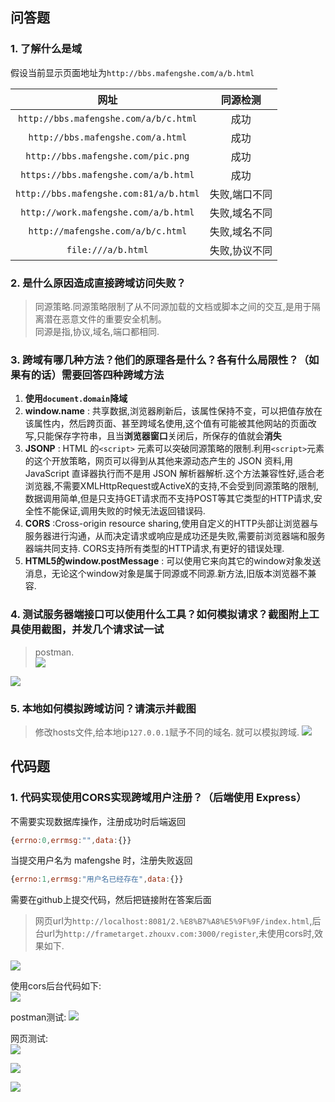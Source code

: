 ## 问答题  
### 1. 了解什么是域  
假设当前显示页面地址为`http://bbs.mafengshe.com/a/b.html`  

网址|同源检测
:-:|:-:
`http://bbs.mafengshe.com/a/b/c.html`|成功
`http://bbs.mafengshe.com/a.html`|成功
`http://bbs.mafengshe.com/pic.png`|成功
`https://bbs.mafengshe.com/a/b.html`|成功
`http://bbs.mafengshe.com:81/a/b.html`|失败,端口不同
`http://work.mafengshe.com/a/b.html`|失败,域名不同
`http://mafengshe.com/a/b/c.html`|失败,域名不同
`file:///a/b.html`|失败,协议不同  


### 2. 是什么原因造成直接跨域访问失败？  
>同源策略.同源策略限制了从不同源加载的文档或脚本之间的交互,是用于隔离潜在恶意文件的重要安全机制。  
同源是指,协议,域名,端口都相同.  

### 3. 跨域有哪几种方法？他们的原理各是什么？各有什么局限性？（如果有的话）需要回答四种跨域方法  
1. **使用`document.domain`降域**  
2. **window.name** : 共享数据,浏览器刷新后，该属性保持不变，可以把值存放在该属性内，然后跨页面、甚至跨域名使用,这个值有可能被其他网站的页面改写,只能保存字符串，且当**浏览器窗口**关闭后，所保存的值就会**消失** 
3.  **JSONP** : HTML 的`<script>` 元素可以突破同源策略的限制.利用`<script>`元素的这个开放策略，网页可以得到从其他来源动态产生的 JSON 资料,用 JavaScript 直译器执行而不是用 JSON 解析器解析.这个方法兼容性好,适合老浏览器,不需要XMLHttpRequest或ActiveX的支持,不会受到同源策略的限制,数据调用简单,但是只支持GET请求而不支持POST等其它类型的HTTP请求,安全性不能保证,调用失败的时候无法返回错误码.  
4. **CORS** :Cross-origin resource sharing,使用自定义的HTTP头部让浏览器与服务器进行沟通，从而决定请求或响应是成功还是失败,需要前浏览器端和服务器端共同支持. CORS支持所有类型的HTTP请求,有更好的错误处理.
5. **HTML5的window.postMessage** : 可以使用它来向其它的window对象发送消息，无论这个window对象是属于同源或不同源.新方法,旧版本浏览器不兼容.  

### 4. 测试服务器端接口可以使用什么工具？如何模拟请求？截图附上工具使用截图，并发几个请求试一试  
>postman.  
![](https://work.mafengshe.com/static/upload/article/pic1568641808862.jpg)

![](https://work.mafengshe.com/static/upload/article/pic1568641837832.jpg)

### 5. 本地如何模拟跨域访问？请演示并截图  
>修改hosts文件,给本地ip`127.0.0.1`赋予不同的域名.
就可以模拟跨域.
![](https://work.mafengshe.com/static/upload/article/pic1568055589833.jpg)

## 代码题  
### 1. 代码实现使用CORS实现跨域用户注册？（后端使用 Express）  
不需要实现数据库操作，注册成功时后端返回  

```js 
{errno:0,errmsg:"",data:{}}
```  

当提交用户名为 mafengshe 时，注册失败返回  

```js
{errno:1,errmsg:"用户名已经存在",data:{}}
```  

需要在github上提交代码，然后把链接附在答案后面  

>网页url为`http://localhost:8081/2.%E8%B7%A8%E5%9F%9F/index.html`,后台url为`http://frametarget.zhouxv.com:3000/register`,未使用cors时,效果如下.

![](https://work.mafengshe.com/static/upload/article/pic1568640817117.jpg)

使用cors后台代码如下:  
![](https://work.mafengshe.com/static/upload/article/pic1568641084722.jpg)

postman测试:
![](https://work.mafengshe.com/static/upload/article/pic1568641772853.jpg)

网页测试:  
![](https://work.mafengshe.com/static/upload/article/pic1568642003732.jpg)

![](https://work.mafengshe.com/static/upload/article/pic1568642038861.jpg)

![](https://work.mafengshe.com/static/upload/article/pic1568642063600.jpg)


